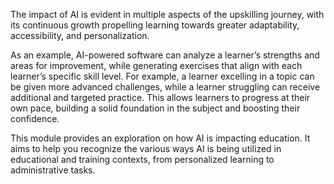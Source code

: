 The impact of AI is evident in multiple aspects of the upskilling journey, with its continuous growth propelling learning towards greater adaptability, accessibility, and personalization. 
 
 As an example, AI-powered software can analyze a learner’s strengths and areas for improvement, while generating exercises that align with each learner’s specific skill level. For example, a learner excelling in a topic can be given more advanced challenges, while a learner struggling can receive additional and targeted practice. This allows learners to progress at their own pace, building a solid foundation in the subject and boosting their confidence. 
 
This module provides an exploration on how AI is impacting education. It aims to help you recognize the various ways AI is being utilized in educational and training contexts, from personalized learning to administrative tasks.